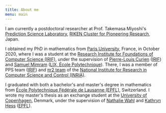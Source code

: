 ```yaml
---
title: About me
menu: main
---
```


I am currently a postdoctoral researcher at Prof. Takemasa Miyoshi's
[Prediction Science Laboratory](https://prediction.riken.jp/project_en.html),
[RIKEN Cluster for Pioneering Research](https://www.riken.jp/en/), Japan.

<!-- I am currently a project researcher at [Ichiro
Hasuo](http://group-mmm.org/~ichiro/)'s [ERATO Metamathematics for Systems
Design Project (ERATO MMSD)](https://group-mmm.org/eratommsd/) at the [National
Institute of Informatics (NII)](http://www.nii.ac.jp/en/) in Tokyo, Japan. -->

I obtained my PhD in mathematics from [Paris
University](https://u-paris.fr/en/), France, in October 2020, where I was a
student at the [Research Institute for Foundations of Computer Science
(IRIF)](https://www.irif.fr/en/index), under the supervision of [Pierre-Louis
Curien](https://www.irif.fr/~curien/) ([IRIF](https://www.irif.fr/en/index))
and [Samuel Mimram](http://www.lix.polytechnique.fr/Labo/Samuel.Mimram/) ([LIX,
École Polytechnique](https://www.lix.polytechnique.fr/)). There, I was a member
of PPS team ([IRIF](https://www.irif.fr/en/index)) and [πr2
team](https://www.inria.fr/en/teams/pi.r2) of the [National Institute for
Research in Computer Science and Control (INRIA)](https://www.inria.fr/en).

I graduated with both a bachelor's and master's degree in mathematics from
[École Polytechnique Fédérale de Lausanne (EPFL)](https://www.epfl.ch/),
Switzerland. I wrote my master's thesis as an exchange student at the
[University of Copenhagen](http://www.ku.dk/english/), Denmark, under the
supervision of [Nathalie Wahl](http://web.math.ku.dk/~wahl/) and [Kathryn
Hess](https://www.epfl.ch/labs/hessbellwald-lab/hessbellwald/)
([EPFL](https://www.epfl.ch/)).
